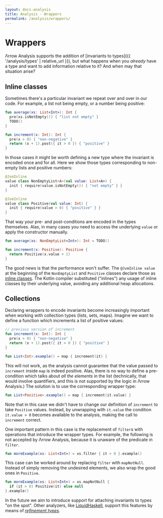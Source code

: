 ```yaml
---
layout: docs-analysis
title: Analysis - Wrappers
permalink: /analysis/wrappers/
---
```


# Wrappers

Λrrow Analysis supports the addition of [invariants to types]({{ '/analysis/types' | relative_url }}), but what happens when you _already_ have a type and want to add information relative to it? And when may that situation arise?

## Inline classes

Sometimes there's a particular invariant we repeat over and over in our code. For example, a list not being empty, or a number being positive:

```kotlin
fun average(xs: List<Int>): Int {
  pre(xs.isNotEmpty()) { "list not empty" }
  TODO()
}

fun increment(x: Int): Int {
  pre(x > 0) { "non-negative" }
  return (x + 1).post({ it > 0 }) { "positive" }
}
```

In those cases it might be worth defining a new type where the invariant is encoded once and for all. Here we show those types corresponding to non-empty lists and positive numbers:

```kotlin
@JvmInline
value class NonEmptyList<A>(val value: List<A>) {
  init { require(value.isNotEmpty()) { "not empty" } }
}

@JvmInline
value class Positive(val value: Int) {
  init { require(value > 0) { "positive" } }
}
```

That way your pre- and post-conditions are encoded in the types themselves. Alas, in many cases you need to access the underlying `value` or apply the constructor manually.

```kotlin
fun average(xs: NonEmptyList<Int>): Int = TODO()

fun increment(x: Positive): Positive {
  return Positive(x.value + 1)
}
```

The good news is that the performance won't suffer. The `@JvmInline value` at the beginning of the `NonEmptyList` and `Positive` classes declare those as [inline classes](https://kotlinlang.org/docs/inline-classes.html). The Kotlin compiler substituted ("inlines") any usage of inline classes by their underlying value, avoiding any additional heap allocations.

## Collections

Declaring wrappers to encode invariants become increasingly important when working with collection types (lists, sets, maps). Imagine we want to define a function which increments a list of positive values:

```kotlin
// previous version of increment
fun increment(x: Int): Int {
  pre(x > 0) { "non-negative" }
  return (x + 1).post({ it > 0 }) { "positive" }
}

fun List<Int>.example() = map { increment(it) }
```

This will not work, as the analysis cannot guarantee that the value passed to `increment` inside `map` is indeed positive. Alas, there is no way to define a pre-condition which talks about _all the elements_ in the list (technically, that would involve quantifiers, and this is not supported by the logic in Λrrow Analysis.) The solution is to use the corresponding wrapper type:

```kotlin
fun List<Positive>.example() = map { increment(it.value) }
```

Note that in this case we didn't have to change our definition of `increment` to take `Positive` values. Instead, by unwrapping with `it.value` the condition `it.value > 0` becomes available to the analysis, making the call to `increment` correct.

One important pattern in this case is the replacement of `filter`s with operations that introduce the wrapper types. For example, the following is not accepted by Λrrow Analysis, because it is unaware of the predicate in `filter`.

```kotlin
fun moreExample(xs: List<Int>) = xs.filter { it > 0 }.example()
```

This case can be worked around by replacing `filter` with `mapNotNull`. Instead of simply removing the undesired elements, we also wrap the good ones in `Positive`.

```kotlin
fun moreExample(xs: List<Int>) = xs.mapNotNull {
  if (it > 0) Positive(it) else null
}.example()
```

In the future we aim to introduce support for attaching invariants to types "on the spot". Other analyzers, like [LiquidHaskell](https://ucsd-progsys.github.io/liquidhaskell-blog/), support this features by means of [_refinement types_](http://ucsd-progsys.github.io/liquidhaskell-tutorial/Tutorial_03_Basic.html).